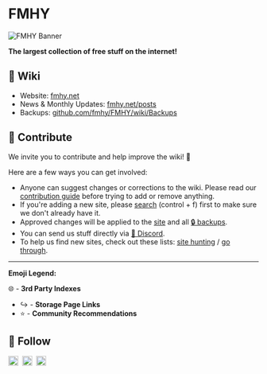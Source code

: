 # FMHY

![FMHY Banner](https://external-preview.redd.it/new-fmhy-website-v0-siM0tvJb685u2tZSfXkrpRANBH2IrPuVPDYmNA5Mkv0.jpg?auto=webp&s=a3185c2493e1c4da71863362f10b03c57e232974)

**The largest collection of free stuff on the internet!**

## 📖 Wiki

- Website: [fmhy.net](https://fmhy.net)
- News & Monthly Updates: [fmhy.net/posts](https://fmhy.net/posts)
- Backups: [github.com/fmhy/FMHY/wiki/Backups](https://github.com/fmhy/FMHY/wiki/Backups)

## 📝 Contribute

We invite you to contribute and help improve the wiki! 💙

Here are a few ways you can get involved:

* Anyone can suggest changes or corrections to the wiki. Please read our [contribution guide](../CONTRIBUTING.md) before trying to add or remove anything.
* If you're adding a new site, please [search](https://api.fmhy.net/single-page) (control + f) first to make sure we don't already have it.
* Approved changes will be applied to the [site](https://fmhy.net) and all [🔒 backups](https://github.com/fmhy/FMHY/wiki/Backups).
* You can send us stuff directly via [💬 Discord](https://discord.gg/5W9QJKuPkD).
* To help us find new sites, check out these lists: [site hunting](https://www.reddit.com/r/FREEMEDIAHECKYEAH/wiki/find-new-sites/) / [go through](https://rentry.org/oghty).

***

 **Emoji Legend:**
 
 🌐 - **3rd Party Indexes**
* ↪️ - **Storage Page Links**
* ⭐ - **Community Recommendations**


## 👋 Follow

<p valign="center">
  <a href="https://discord.gg/Stz6y6NgNg"><img width="20px" src="./discord.svg" alt="Discord"></a>&nbsp;&nbsp;<a href="https://github.com/fmhy"><img width="20px" src="./github.svg" alt="GitHub"></a>&nbsp;&nbsp;<a href="https://bsky.app/profile/fmhy.bsky.social"><img width="20px" src="./bluesky.svg" alt="Bluesky"></a>
</p>
